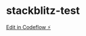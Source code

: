 # stackblitz-test

[Edit in Codeflow ⚡️](https://stackblitz.com/~/github.com/fergiemcdowall/stackblitz-test)